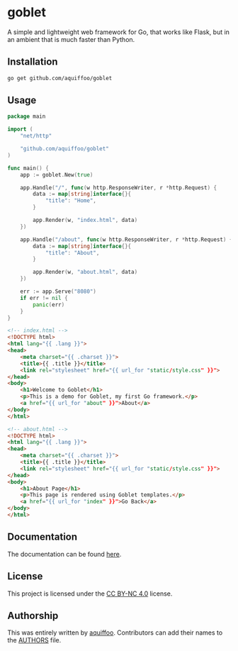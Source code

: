 # goblet

A simple and lightweight web framework for Go, that works like Flask, but in an ambient that is much faster than Python.

## Installation

```bash
go get github.com/aquiffoo/goblet
```

## Usage

```go
package main

import (
	"net/http"

	"github.com/aquiffoo/goblet"
)

func main() {
	app := goblet.New(true)

	app.Handle("/", func(w http.ResponseWriter, r *http.Request) {
		data := map[string]interface{}{
			"title": "Home",
		}

		app.Render(w, "index.html", data)
	})

	app.Handle("/about", func(w http.ResponseWriter, r *http.Request) {
		data := map[string]interface{}{
			"title": "About",
		}

		app.Render(w, "about.html", data)
	})

	err := app.Serve("8080")
	if err != nil {
		panic(err)
	}
}
```

```html
<!-- index.html -->
<!DOCTYPE html>
<html lang="{{ .lang }}">
<head>
    <meta charset="{{ .charset }}">
    <title>{{ .title }}</title>
    <link rel="stylesheet" href="{{ url_for "static/style.css" }}">
</head>
<body>
    <h1>Welcome to Goblet</h1>
    <p>This is a demo for Goblet, my first Go framework.</p>
    <a href="{{ url_for "about" }}">About</a>
</body>
</html>

```

```html
<!-- about.html -->
<!DOCTYPE html>
<html lang="{{ .lang }}">
<head>
    <meta charset="{{ .charset }}">
    <title>{{ .title }}</title>
    <link rel="stylesheet" href="{{ url_for "static/style.css" }}">
</head>
<body>
    <h1>About Page</h1>
    <p>This page is rendered using Goblet templates.</p>
    <a href="{{ url_for "index" }}">Go Back</a>
</body>
</html>

```

## Documentation

The documentation can be found [here](https://godoc.org/github.com/aquiffoo/goblet).

## License

This project is licensed under the [CC BY-NC 4.0](./LICENSE) license.

## Authorship
This was entirely written by [aquiffoo](https://github.com/aquiffoo). Contributors can add their names to the [AUTHORS](./AUTHORS) file.
